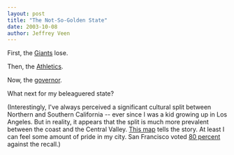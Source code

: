 ```yaml
---
layout: post
title: "The Not-So-Golden State"
date: 2003-10-08
author: Jeffrey Veen
---
```

First, the <a href="http://sanfrancisco.giants.mlb.com/NASApp/mlb/mlb/ps/y2003/wrapup.jsp?ymd=20031004&amp;content_id=561485&amp;vkey=ps2003wrapup&amp;fext=.jsp">Giants</a> lose.

Then, the <a href="http://mlb.mlb.com/NASApp/mlb/mlb/ps/y2003/wrapup.jsp?ymd=20031006&amp;content_id=566564&amp;vkey=ps2003wrapup&amp;fext=.jsp">Athletics</a>.

Now, the <a href="http://sfgate.com/cgi-bin/article.cgi?f=/news/a/2003/10/08/national0317EDT0488.DTL">governor</a>.

What next for my beleaguered state?

(Interestingly, I've always perceived a significant cultural split between Northern and Southern California -- ever since I was a kid growing up in Los Angeles. But in reality, it appears that the split is much more prevalent between the coast and the Central Valley. <a href="http://www.sfgate.com/election/races/2003/10/07/map.shtml ">This map</a> tells the story. At least I can feel some amount of pride in my city. San Francisco voted <a href="http://www.sfgate.com/election/races/2003/10/07/CA/San_Francisco/G2003100739.shtml">80 percent</a> against the recall.)
